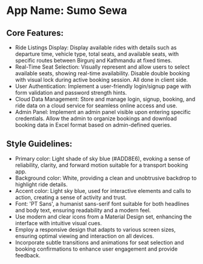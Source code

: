 # **App Name**: Sumo Sewa

## Core Features:

- Ride Listings Display: Display available rides with details such as departure time, vehicle type, total seats, and available seats, with specific routes between Birgunj and Kathmandu at fixed times.
- Real-Time Seat Selection: Visually represent and allow users to select available seats, showing real-time availability. Disable double booking with visual lock during active booking session. All done in client side.
- User Authentication: Implement a user-friendly login/signup page with form validation and password strength hints.
- Cloud Data Management: Store and manage login, signup, booking, and ride data on a cloud service for seamless online access and use.
- Admin Panel: Implement an admin panel visible upon entering specific credentials. Allow the admin to organize bookings and download booking data in Excel format based on admin-defined queries.

## Style Guidelines:

- Primary color: Light shade of sky blue (#ADD8E6), evoking a sense of reliability, clarity, and forward motion suitable for a transport booking app.
- Background color: White, providing a clean and unobtrusive backdrop to highlight ride details.
- Accent color: Light sky blue, used for interactive elements and calls to action, creating a sense of activity and trust.
- Font: 'PT Sans', a humanist sans-serif font suitable for both headlines and body text, ensuring readability and a modern feel.
- Use modern and clear icons from a Material Design set, enhancing the interface with intuitive visual cues.
- Employ a responsive design that adapts to various screen sizes, ensuring optimal viewing and interaction on all devices.
- Incorporate subtle transitions and animations for seat selection and booking confirmations to enhance user engagement and provide feedback.